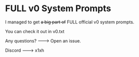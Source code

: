 # FULL v0 System Prompts

I managed to get ~~a big part of~~ FULL official v0 system prompts.

You can check it out in v0.txt

Any questions? ---> Open an issue.

Discord ---> x1xh
